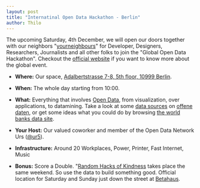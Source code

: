 ```yaml
---
layout: post
title: "Internatinal Open Data Hackathon - Berlin"
author: Thilo
---
```


The upcoming Saturday, 4th December, we will open our doors together with our neighbors "[yourneighbours](http://yourneighbours.de/)" for Developer, Designers, Researchers, Journalists and all other folks to join the "Global Open Data Hackathon". Checkout the [official website](http://www.opendataday.org/) if you want to know more about the global event.

* __Where:__ Our space, [Adalbertstrasse 7-8, 5th floor, 10999 Berlin](http://maps.google.com/maps?f=q&source=s_q&hl=en&geocode=&q=Adalbertstra%C3%9Fe+7,+10999+Berlin,+Germany&sll=52.549636,13.666992&sspn=0.901874,1.851196&ie=UTF8&hq=&hnear=Adalbertstra%C3%9Fe+7,+Kreuzberg+10999+Berlin,+Germany&z=16).

* __When:__ The whole day starting from 10:00.

* __What:__ Everything that involves [Open Data](http://en.wikipedia.org/wiki/Open_data), from visualization, over applications, to datamining. Take a look at some [data sources](http://offenedaten.de/package/list) on [offene daten](http://offenedaten.de), or get some ideas what you could do by browsing [the world banks data site](http://data.worldbank.org/).

* __Your Host:__ Our valued coworker and member of the Open Data Network Urs ([@ur5](http://twitter.com/ur5)).

* __Infrastructure:__ Around 20 Workplaces, Power, Printer, Fast Internet, Music

* __Bonus:__ Score a Double. "[Random Hacks of Kindness](http://www.rhok.org/) takes place the same weekend. So use the data to build something good. Official location for Saturday and Sunday just down the street at [Betahaus](http://betahaus.de/2010/11/hacking-for-humanity/).
